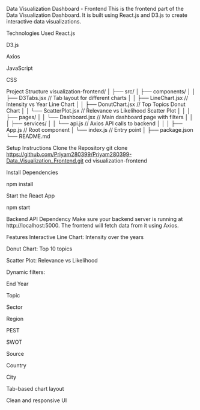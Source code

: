 Data Visualization Dashboard - Frontend
This is the frontend part of the Data Visualization Dashboard. It is built using React.js and D3.js to create interactive data visualizations.

Technologies Used
React.js

D3.js

Axios

JavaScript

CSS

 Project Structure
 visualization-frontend/
│
├── src/
│   ├── components/
│   │   ├── D3Tabs.jsx        // Tab layout for different charts
│   │   ├── LineChart.jsx     // Intensity vs Year Line Chart
│   │   ├── DonutChart.jsx    // Top Topics Donut Chart
│   │   └── ScatterPlot.jsx   // Relevance vs Likelihood Scatter Plot
│   │
│   ├── pages/
│   │   └── Dashboard.jsx     // Main dashboard page with filters
│   │
│   ├── services/
│   │   └── api.js            // Axios API calls to backend
│   │
│   ├── App.js                // Root component
│   └── index.js              // Entry point
│
├── package.json
└── README.md

 Setup Instructions
Clone the Repository
git clone https://github.com/Priyam280399/Priyam280399-Data_Visualization_Frontend.git
cd visualization-frontend

Install Dependencies

npm install


Start the React App

npm start


Backend API Dependency
Make sure your backend server is running at http://localhost:5000.
The frontend will fetch data from it using Axios.

Features
Interactive Line Chart: Intensity over the years

Donut Chart: Top 10 topics

Scatter Plot: Relevance vs Likelihood

Dynamic filters:

End Year

Topic

Sector

Region

PEST

SWOT

Source

Country

City

Tab-based chart layout

Clean and responsive UI
